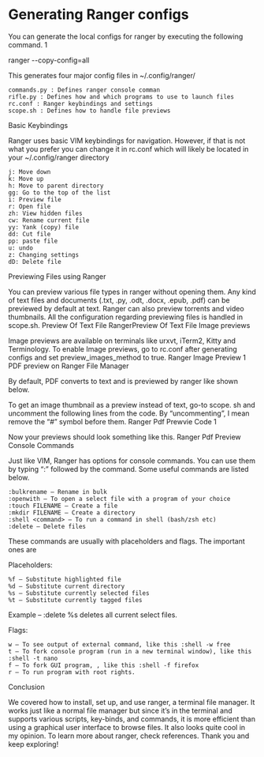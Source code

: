 # Generating Ranger configs

You can generate the local configs for ranger by executing the following command.
1

ranger --copy-config=all

This generates four major config files in ~/.config/ranger/

    commands.py : Defines ranger console comman
    rifle.py : Defines how and which programs to use to launch files
    rc.conf : Ranger keybindings and settings
    scope.sh : Defines how to handle file previews

Basic Keybindings

Ranger uses basic VIM keybindings for navigation. However, if that is not what you prefer you can change it in rc.conf which will likely be located in your ~/.config/ranger directory

    j: Move down
    k: Move up
    h: Move to parent directory
    gg: Go to the top of the list
    i: Preview file
    r: Open file
    zh: View hidden files
    cw: Rename current file
    yy: Yank (copy) file
    dd: Cut file
    pp: paste file
    u: undo
    z: Changing settings
    dD: Delete file

Previewing Files using Ranger

You can preview various file types in ranger without opening them. Any kind of text files and documents (.txt, .py, .odt, .docx, .epub, .pdf) can be previewed by default at text. Ranger can also preview torrents and video thumbnails. All the configuration regarding previewing files is handled in scope.sh.
Preview Of Text File RangerPreview Of Text File
Image previews

Image previews are available on terminals like urxvt, iTerm2, Kitty and Terminology. To enable Image previews, go to rc.conf after generating configs and set preview_images_method to true.
Ranger Image Preview 1
PDF preview on Ranger File Manager

By default, PDF converts to text and is previewed by ranger like shown below.

To get an image thumbnail as a preview instead of text, go-to scope. sh and uncomment the following lines from the code. By “uncommenting”, I mean remove the “#” symbol before them.
Ranger Pdf Prewvie Code 1

Now your previews should look something like this.
Ranger Pdf Preview
Console Commands

Just like VIM, Ranger has options for console commands. You can use them by typing “:” followed by the command. Some useful commands are listed below.

    :bulkrename – Rename in bulk
    :openwith – To open a select file with a program of your choice
    :touch FILENAME – Create a file
    :mkdir FILENAME – Create a directory
    :shell <command> – To run a command in shell (bash/zsh etc)
    :delete – Delete files 

These commands are usually with placeholders and flags. The important ones are

Placeholders:

    %f – Substitute highlighted file
    %d – Substitute current directory
    %s – Substitute currently selected files
    %t – Substitute currently tagged files

Example – :delete %s deletes all current select files.

Flags:

    w – To see output of external command, like this :shell -w free
    t – To fork console program (run in a new terminal window), like this :shell -t nano
    f – To fork GUI program, , like this :shell -f firefox
    r – To run program with root rights.

Conclusion

We covered how to install, set up, and use ranger, a terminal file manager. It works just like a normal file manager but since it’s in the terminal and supports various scripts, key-binds, and commands, it is more efficient than using a graphical user interface to browse files. It also looks quite cool in my opinion. To learn more about ranger, check references. Thank you and keep exploring!
